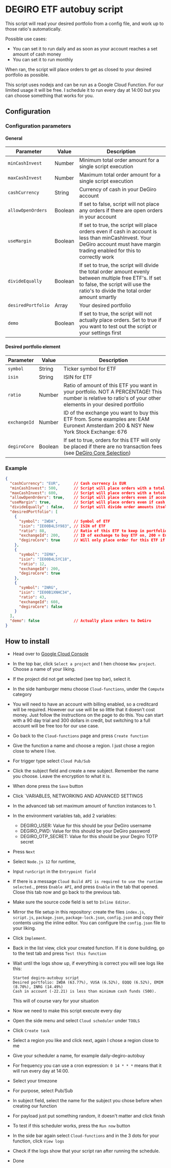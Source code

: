 # DEGIRO ETF autobuy script

This script will read your desired portfolio from a config file, and work up to those ratio's automatically.

Possible use cases:

- You can set it to run daily and as soon as your account reaches a set amount of cash money
- You can set it to run monthly

When ran, the script will place orders to get as closed to your desired portfolio as possible.

This script uses nodejs and can be run as a Google Cloud Function. For our limited usage it will be free. I schedule it to run every day at 14:00 but you can choose something that works for you.

## Configuration

### Configuration parameters

#### General

| Parameter | Value | Description |
| --- | --- | --- |
| `minCashInvest` | Number | Minimum total order amount for a single script execution |
| `maxCashInvest` | Number | Maximum total order amount for a single script execution |
| `cashCurrency` | String | Currency of cash in your DeGiro account |
| `allowOpenOrders` | Boolean | If set to false, script will not place any orders if there are open orders in your account |
| `useMargin` | Boolean | If set to true, the script will place orders even if cash in account is less than minCashInvest. Your DeGiro account must have margin trading enabled for this to correctly work |
| `divideEqually` | Boolean | If set to true, the script will divide the total order amount evenly between multiple free ETF's. If set to false, the script will use the ratio's to divide the total order amount smartly |
| `desiredPortfolio` | Array | Your desired portfolio |
| `demo` | Boolean | If set to true, the script will not actually place orders. Set to true if you want to test out the script or your settings first |

#### Desired portfolio element

| Parameter | Value | Description |
| --- | --- | --- |
| `symbol` | String | Ticker symbol for ETF |
| `isin` | String | ISIN for ETF |
| `ratio` | Number | Ratio of amount of this ETF you want in your portfolio. NOT A PERCENTAGE! This number is relative to ratio's of your other elements in your desired portfolio |
| `exchangeId` | Number | ID of the exchange you want to buy this ETF from. Some examples are: EAM Euronext Amsterdam 200 &  NSY New York Stock Exchange: 676 |
| `degiroCore` | Boolean | If set to true, orders for this ETF will only be placed if there are no transaction fees (see [DeGiro Core Selection](https://www.degiro.nl/data/pdf/DEGIRO_Trackers_Kernselectie.pdf)) |

### Example

```json
{
  "cashCurrency": "EUR",      // Cash currency is EUR
  "minCashInvest": 500,       // Script will place orders with a total of at least 500 EUR
  "maxCashInvest": 600,       // Script will place orders with a total of maximum 600 EUR
  "allowOpenOrders": true,    // Script will place orders even if account has open orders
  "useMargin": true,          // Script will place orders even if cash in account is less than 500 EUR (minCashInvest)
  "divideEqually" : false,    // Script will divide order amounts itself by using ratio's
  "desiredPortfolio": [
    {
      "symbol": "IWDA",       // Symbol of ETF
      "isin": "IE00B4L5Y983", // ISIN of ETF
      "ratio": 88,            // Ratio of this ETF to keep in portfolio
      "exchangeId": 200,      // ID of exchange to buy ETF on, 200 = Euronext Amsterdam
      "degiroCore": true      // Will only place order for this ETF if there are no transaction fees
    },
    {
      "symbol": "IEMA",
      "isin": "IE00B4L5YC18",
      "ratio": 12,
      "exchangeId": 200,
      "degiroCore": true
    },
    {
      "symbol": "INRG",
      "isin": "IE00B1XNHC34",
      "ratio": 43,
      "exchangeId": 608,
      "degiroCore": false
    }
  ],
  "demo": false               // Actually place orders to DeGiro
}
```

## How to install

- Head over to [Google Cloud Console](https://console.cloud.google.com/)
- In the top bar, click `Select a project` and t hen choose `New project`. Choose a name of your liking.
- If the project did not get selected (see top bar), select it.
- In the side hamburger menu choose `Cloud-functions`, under the `Compute` category
- You will need to have an account with billing enabled, so a creditcard will be required. However our use will be so little that it doesn't cost money. Just follow the instructions on the page to do this. You can start with a 90 day trial and 300 dollars in credit, but switching to a full account will be free too for our use case.
- Go back to the `Cloud-functions` page and press `Create function`
- Give the function a name and choose a region. I just chose a region close to where I live.
- For trigger type select `Cloud Pub/Sub`
- Click the subject field and create a new subject. Remember the name you choose. Leave the encryption to what it is.
- When done press the `Save` button
- Click `VARIABLES, NETWORKING AND ADVANCED SETTINGS
- In the advanced tab set maximum amount of function instances to 1.
- In the environment variables tab, add 2 variables:
  - DEGIRO_USER: Value for this should be your DeGiro username
  - DEGIRO_PWD: Value for this should be your DeGiro password
  - DEGIRO_OTP_SECRET: Value for this should be your Degiro TOTP secret
- Press `Next`
- Select `Node.js 12` for runtime,
- Input `runScript` in the `Entrypoint field`
- If there is a message `Cloud Build API is required to use the runtime selected.`, press `Enable API`, and press `Enable` in the tab that opened. Close this tab now and go back to the previous tab.
- Make sure the source code field is set to `Inline Editor`.
- Mirror the file setup in this repository: create the files `index.js`, `script.js`, `package.json`, `package-lock.json`, `config.json` and copy their contents using the inline editor. You can configure the `config.json` file to your liking.
- Click `Implement`.
- Back in the list view, click your created function. If it is done building, go to the test tab and press `Test this function`
- Wait until the logs show up, if everything is correct you will see logs like this:

  ```logs
  Started degiro-autobuy script
  Desired portfolio: IWDA (63.77%), VUSA (6.52%), EQQQ (6.52%), EMIM (8.70%), INRG (14.49%)
  Cash in account (-22.21) is less than minimum cash funds (500).
  ```

  This will of course vary for your situation
- Now we need to make this script execute every day
- Open the side menu and select `Cloud scheduler` under `TOOLS`
- Click `Create task`
- Select a region you like and click next, again I chose a region close to me
- Give your scheduler a name, for example daily-degiro-autobuy
- For frequency you can use a cron expression: `0 14 * * *` means that it will run every day at 14:00.
- Select your timezone
- For purpose, select Pub/Sub
- In subject field, select the name for the subject you chose before when creating our function
- For payload just put something random, it doesn't matter and click finish
- To test if this scheduler works, press the `Run now` button
- In the side bar again select `Cloud-functions` and in the 3 dots for your function, click `View logs`
- Check if the logs show that your script ran after running the schedule.
- Done
